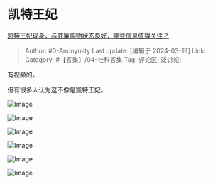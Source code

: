 # 凯特王妃
[凯特王妃现身，与威廉购物状态良好，哪些信息值得关注？](https://www.zhihu.com/question/649067236/answer/3436088065)

> Author: #0-Anonymity
> Last update: [编辑于 2024-03-19]
> Link:
> Category: #【答集】/04-社科答集 
> Tag: 
> 评论区:
> 泛讨论:

有视频的。

但有很多人认为这不像是凯特王妃。

![Image](https://picx.zhimg.com/50/v2-06bbee7654c4b6b8937dfb4941d44430_720w.jpg?source=2c26e567)

![Image](https://pic1.zhimg.com/50/v2-d533f5b68129d04a781d893b37616a46_720w.jpg?source=2c26e567)

![Image](https://picx.zhimg.com/50/v2-2af0268ecc0bc6b6c5b798f29687fa68_720w.jpg?source=2c26e567)

![Image](https://pic1.zhimg.com/50/v2-e9c5572559134d662dec2370aeb12879_720w.jpg?source=2c26e567)

![Image](https://pica.zhimg.com/50/v2-0ed88cbe992f9ea27f317a24d7b8c04e_720w.jpg?source=2c26e567)

![Image](https://picx.zhimg.com/50/v2-4a57007ae8af8cfd967a6f37b92f9769_720w.jpg?source=2c26e567)